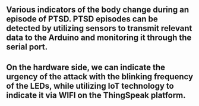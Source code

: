 ## Various indicators of the body change during an episode of PTSD. PTSD episodes can be detected by utilizing sensors to transmit relevant data to the Arduino and monitoring it through the serial port. 
## On the hardware side, we can indicate the urgency of the attack with the blinking frequency of the LEDs, while utilizing IoT technology to indicate it via WIFI on the ThingSpeak platform.
